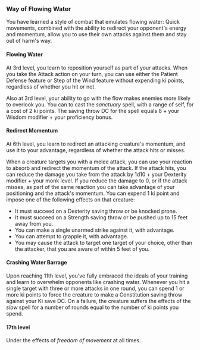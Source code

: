 <style>
  .phb{ background : white;}
  .phb img{ display : none;}
  .phb hr+blockquote{background : white;}
</style>

<!--
Homebrewery links
- Share: http://homebrewery.naturalcrit.com/share/SkQUOB4s0G
- Edit: http://homebrewery.naturalcrit.com/edit/B14LOrViCf
-->

### Way of Flowing Water

You have learned a style of combat that emulates flowing water:  Quick movements, combined with the ability to redirect your opponent's energy and momentum, allow you to use their own attacks against them and stay out of harm's way.

#### Flowing Water

At 3rd level, you learn to reposition yourself as part of your attacks.  When you take the Attack action on your turn, you can use either the Patient Defense feature or Step of the Wind feature without expending ki points, regardless of whether you hit or not.

Also at 3rd level, your ability to go with the flow makes enemies more likely to overlook you.  You can to cast the *sanctuary* spell, with a range of self, for a cost of 2 ki points.  The saving throw DC for the spell equals 8 + your Wisdom modifier + your proficiency bonus.

#### Redirect Momentum

At 6th level, you learn to redirect an attacking creature's momentum, and use it to your advantage, regardless of whether the attack hits or misses.

When a creature targets you with a melee attack, you can use your reaction to absorb and redirect the momentum of the attack.  If the attack hits, you can reduce the damage you take from the attack by 1d10 + your Dexterity modifier + your monk level.  If you reduce the damage to 0, or if the attack misses, as part of the same reaction you can take advantage of your positioning and the attack's momentum. You can expend 1 ki point and impose one of the following effects on that creature:

- It must succeed on a Dexterity saving throw or be knocked prone.
- It must succeed on a Strength saving throw or be pushed up to 15 feet away from you.
- You can make a single unarmed strike against it, with advantage.
- You can attempt to grapple it, with advantage.
- You may cause the attack to target one target of your choice, other than the attacker, that you are aware of within 5 feet of you.

#### Crashing Water Barrage

Upon reaching 11th level, you've fully embraced the ideals of your training and learn to overwhelm opponents like crashing water. Whenever you hit a single target with three or more attacks in one round, you can spend 1  or more ki points to force the creature to make a Constitution saving throw against your Ki save DC. On a failure, the creature suffers the effects of the *slow* spell for a number of rounds equal to the number of ki points you spend.


#### 17th level

Under the effects of *freedom of movement* at all times.




